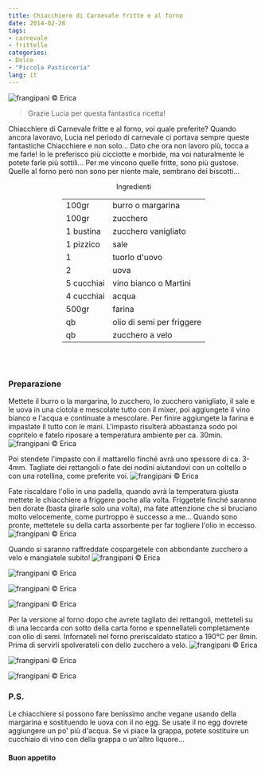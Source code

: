 ```yaml
---
title: Chiacchiere di Carnevale fritte e al forno
date: 2014-02-28
tags:
- carnevale
- frittelle
categories:
- Dolce
- "Piccola Pasticceria"
lang: it
---
```

![](../2014-02-28-chiacchiere/header.jpg "frangipani © Erica")

> Grazie Lucia per questa fantastica ricetta!

Chiacchiere di Carnevale fritte e al forno, voi quale preferite? Quando ancora lavoravo, Lucia nel periodo di carnevale ci portava sempre queste fantastiche Chiacchiere e non solo... Dato che ora non lavoro più, tocca a me farle! Io le preferisco più cicciotte e morbide, ma voi naturalmente le potete farle più sottili... Per me vincono quelle fritte, sono più gustose. Quelle al forno però non sono per niente male, sembrano dei biscotti...

<div id="wrapper" style="text-align: center">
  <div id="yourdiv" style="display: inline-block;">
    <div class="ingredients">
      <div class="ingredients-title">Ingredienti</div>
      <table>
        <tbody>
          <tr>
            <td>100gr</td>
            <td>burro o margarina</td>
          </tr>
          <tr>
            <td>100gr</td>
            <td>zucchero</td>
          </tr>
          <tr>
            <td>1 bustina</td>
            <td>zucchero vanigliato</td>
          </tr>
          <tr>
            <td>1 pizzico</td>
            <td>sale</td>
          </tr>
          <tr>
            <td>1</td>
            <td>tuorlo d'uovo</td>
          </tr>
          <tr>
            <td>2</td>
            <td>uova</td>
          </tr>
          <tr>
            <td>5 cucchiai</td>
            <td>vino bianco o Martini</td>
          </tr>
          <tr>
            <td>4 cucchiai</td>
            <td>acqua</td>
          </tr>
          <tr>
            <td>500gr</td>
            <td>farina</td>
          </tr>
          <tr>
            <td>qb</td>
            <td>olio di semi per friggere</td>
          </tr>
          <tr>
            <td>qb</td>
            <td>zucchero a velo</td>       
          </tr>
        </tbody>
      </table>
      <br></br>
    </div>
  </div>
</div>


<h3>
  <font color="grey">
    <i class="fa-solid fa-gears"></i>
  </font> Preparazione
</h3>

Mettete il burro o la margarina, lo zucchero, lo zucchero vanigliato, il sale e le uova in una ciotola e mescolate tutto con il mixer, poi aggiungete il vino bianco e l'acqua e continuate a mescolare. Per finire aggiungete la farina e impastate il tutto con le mani. L'impasto risulterà abbastanza sodo poi copritelo e fatelo riposare a temperatura ambiente per ca. 30min.
![](../2014-02-28-chiacchiere/impasto.jpg "frangipani © Erica")

Poi stendete l'impasto con il mattarello finché avrà uno spessore di ca. 3-4mm. Tagliate dei rettangoli o fate dei nodini aiutandovi con un coltello o con una rotellina, come preferite voi.
![](../2014-02-28-chiacchiere/tagliate.jpg "frangipani © Erica")

Fate riscaldare l'olio in una padella, quando avrà la temperatura giusta mettete le chiacchiere a friggere poche alla volta. Friggetele finché saranno ben dorate (basta girarle solo una volta), ma fate attenzione che si bruciano molto velocemente, come purtroppo è successo a me... Quando sono pronte, mettetele su della carta assorbente per far togliere l'olio in eccesso.
![](../2014-02-28-chiacchiere/fritte.jpg "frangipani © Erica")

Quando si saranno raffreddate cospargetele con abbondante zucchero a velo e mangiatele subito!
![](../2014-02-28-chiacchiere/risultato1.jpg "frangipani © Erica")

![](../2014-02-28-chiacchiere/risultato2.jpg "frangipani © Erica")

![](../2014-02-28-chiacchiere/risultato3.jpg "frangipani © Erica")

![](../2014-02-28-chiacchiere/risultato4.jpg "frangipani © Erica")

Per la versione al forno dopo che avrete tagliato dei rettangoli, metteteli su di una leccarda con sotto della carta forno e spennellateli completamente con olio di semi. Infornateli nel forno preriscaldato statico a 190°C per 8min. Prima di servirli spolverateli con dello zucchero a velo.
![](../2014-02-28-chiacchiere/risultato5.jpg "frangipani © Erica")

![](../2014-02-28-chiacchiere/risultato6.jpg "frangipani © Erica")

![](../2014-02-28-chiacchiere/risultato7.jpg "frangipani © Erica")



<h3>
  <font color="#FFCC00">
    <i class="fa-regular fa-lightbulb"></i>
  </font> P.S.
</h3>

Le chiacchiere si possono fare benissimo anche vegane usando della margarina e sostituendo le uova con il no egg. Se usate il no egg dovrete aggiungere un po' più d'acqua. Se vi piace la grappa, potete sostituire un cucchiaio di vino con della grappa o un'altro liquore...

<h4>Buon appetito
  <font color="red">
    <i class="fa-regular fa-face-smile"></i>
  </font>
</h4>